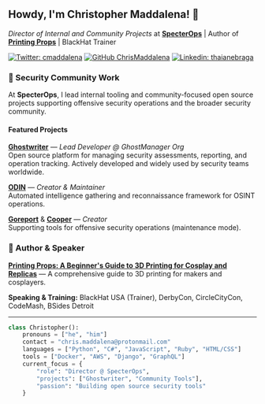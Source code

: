 ## Howdy, I'm Christopher Maddalena! 👋

_Director of Internal and Community Projects_ at [**SpecterOps**](http://www.specterops.io) | Author of [**Printing Props**](https://printingprops.com) | BlackHat Trainer

[![Twitter: cmaddalena](https://img.shields.io/twitter/follow/cmaddalena?style=social)](https://twitter.com/cmaddalena) [![GitHub ChrisMaddalena](https://img.shields.io/github/followers/chrismaddalena?label=follow&style=social)](https://github.com/chrismaddalena) [![Linkedin: thaianebraga](https://img.shields.io/badge/-christophermaddalena-blue?style=flat-square&logo=Linkedin&logoColor=white&link=https://www.linkedin.com/in/cmaddalena/)](https://www.linkedin.com/in/cmaddalena/)

### 🔐 Security Community Work

At **SpecterOps**, I lead internal tooling and community-focused open source projects supporting offensive security operations and the broader security community.

#### Featured Projects

**[Ghostwriter](https://github.com/GhostManager/Ghostwriter)** — *Lead Developer @ GhostManager Org*  
Open source platform for managing security assessments, reporting, and operation tracking. Actively developed and widely used by security teams worldwide.

**[ODIN](https://github.com/chrismaddalena/ODIN)** — *Creator & Maintainer*  
Automated intelligence gathering and reconnaissance framework for OSINT operations.

**[Goreport](https://github.com/chrismaddalena/Goreport)** & **[Cooper](https://github.com/chrismaddalena/Cooper)** — *Creator*  
Supporting tools for offensive security operations (maintenance mode).

### 📖 Author & Speaker

**[Printing Props: A Beginner's Guide to 3D Printing for Cosplay and Replicas](https://printingprops.com)** — A comprehensive guide to 3D printing for makers and cosplayers.

**Speaking & Training:** BlackHat USA (Trainer), DerbyCon, CircleCityCon, CodeMash, BSides Detroit

---

```python
class Christopher():
    pronouns = ["he", "him"]
    contact = "chris.maddalena@protonmail.com"
    languages = ["Python", "C#", "JavaScript", "Ruby", "HTML/CSS"]
    tools = ["Docker", "AWS", "Django", "GraphQL"]
    current_focus = {
        "role": "Director @ SpecterOps",
        "projects": ["Ghostwriter", "Community Tools"],
        "passion": "Building open source security tools"
    }
```
